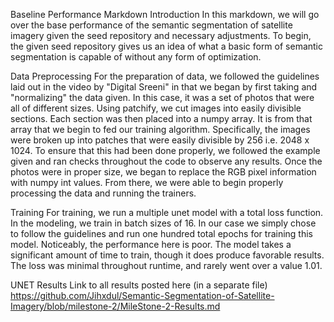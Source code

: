 Baseline Performance Markdown
Introduction
In this markdown, we will go over the base performance of the semantic segmentation of satellite imagery given the seed repository and necessary adjustments. To begin, the given seed repository gives us an idea of what a basic form of semantic segmentation is capable of without any form of optimization.

Data Preprocessing
For the preparation of data, we followed the guidelines laid out in the video by "Digital Sreeni" in that we began by first taking and "normalizing" the data given. In this case, it was a set of photos that were all of different sizes. Using patchify, we cut images into easily divisible sections. Each section was then placed into a numpy array. It is from that array that we begin to fed our training algorithm. Specifically, the images were broken up into patches that were easily divisible by 256 i.e. 2048 x 1024. To ensure that this had been done properly, we followed the example given and ran checks throughout the code to observe any results. Once the photos were in proper size, we began to replace the RGB pixel information with numpy int values. From there, we were able to begin properly processing the data and running the trainers.

Training
For training, we run a multiple unet model with a total loss function. In the modeling, we train in batch sizes of 16. In our case we simply chose to follow the guidelines and run one hundred total epochs for training this model. Noticeably, the performance here is poor. The model takes a significant amount of time to train, though it does produce favorable results. The loss was minimal throughout runtime, and rarely went over a value 1.01.

UNET
Results
Link to all results posted here (in a separate file) https://github.com/Jihxdul/Semantic-Segmentation-of-Satellite-Imagery/blob/milestone-2/MileStone-2-Results.md
